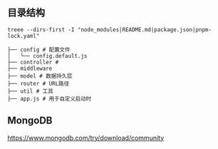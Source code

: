 ## 目录结构

```text
treee --dirs-first -I "node_modules|README.md|package.json|pnpm-lock.yaml"

├── config # 配置文件
│   └── config.default.js
├── controller # 
├── middleware
├── model # 数据持久层
├── router # URL路径
├── util # 工具
├── app.js # 用于自定义启动时
```

## MongoDB

https://www.mongodb.com/try/download/community
